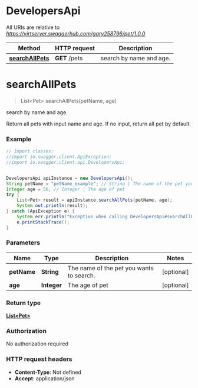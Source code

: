 # DevelopersApi

All URIs are relative to *https://virtserver.swaggerhub.com/gary258796/pet/1.0.0*

Method | HTTP request | Description
------------- | ------------- | -------------
[**searchAllPets**](DevelopersApi.md#searchAllPets) | **GET** /pets | search by name and age.


<a name="searchAllPets"></a>
# **searchAllPets**
> List&lt;Pet&gt; searchAllPets(petName, age)

search by name and age.

Return all pets with input name and age. If no input, return all pet by default. 

### Example
```java
// Import classes:
//import io.swagger.client.ApiException;
//import io.swagger.client.api.DevelopersApi;


DevelopersApi apiInstance = new DevelopersApi();
String petName = "petName_example"; // String | The name of the pet you wants to search.
Integer age = 56; // Integer | The age of pet
try {
    List<Pet> result = apiInstance.searchAllPets(petName, age);
    System.out.println(result);
} catch (ApiException e) {
    System.err.println("Exception when calling DevelopersApi#searchAllPets");
    e.printStackTrace();
}
```

### Parameters

Name | Type | Description  | Notes
------------- | ------------- | ------------- | -------------
 **petName** | **String**| The name of the pet you wants to search. | [optional]
 **age** | **Integer**| The age of pet | [optional]

### Return type

[**List&lt;Pet&gt;**](Pet.md)

### Authorization

No authorization required

### HTTP request headers

 - **Content-Type**: Not defined
 - **Accept**: application/json

